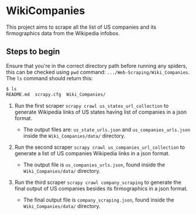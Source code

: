 # WikiCompanies

This project aims to scrape all the list of US companies and its firmographics data from the Wikipedia infobox.

## Steps to begin

Ensure that you're in the correct directory path before running any spiders, this can be checked using `pwd` command: `.../Web-Scraping/Wiki_Companies`.
The `ls` command should return this:

```bash
$ ls
README.md  scrapy.cfg  Wiki_Companies/
```

1. Run the first scraper `scrapy crawl us_states_url_collection` to generate Wikipedia links of US states having list of companies in a json format.
   * The output files are: `us_state_urls.json` and `us_companies_urls.json` inside the `Wiki_Companies/data/` directory.

2. Run the second scraper `scrapy crawl us_companies_url_collection` to generate a list of US companies Wikipedia links in a json format.
   * The output file is `us_companies_urls.json`, found inside the `Wiki_Companies/data/` directory.

3. Run the third scraper `scrapy crawl company_scraping` to generate the final output of US companies besides its firmographics in a json format.
   * The final output file is `company_scraping.json`, found inside the `Wiki_Companies/data/` directory.
